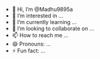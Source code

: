 - 👋 Hi, I’m @Madhu9895a
- 👀 I’m interested in ...
- 🌱 I’m currently learning ...
- 💞️ I’m looking to collaborate on ...
- 📫 How to reach me ...
- 😄 Pronouns: ...
- ⚡ Fun fact: ...

<!---
Madhu9895a/Madhu9895a is a ✨ special ✨ repository because its `README.md` (this file) appears on your GitHub profile.
You can click the Preview link to take a look at your changes.
--->
